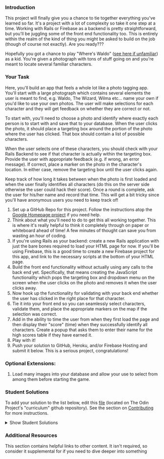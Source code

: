 ### Introduction

This project will finally give you a chance to tie together everything you've learned so far. It's a project with a lot of complexity so take it one step at a time. Working with Rails or Firebase as a backend is pretty straightforward, but you'll be juggling some of the front end functionality too. This is entirely within the realm of the kind of thing you might be asked to build on the job (though of course not exactly). Are you ready???

Hopefully you got a chance to play "Where's Waldo" ([see here if unfamiliar](http://en.wikipedia.org/wiki/Where's_Wally%3F)) as a kid. You're given a photograph with tons of stuff going on and you're meant to locate several familiar characters.

### Your Task

Here, you'll build an app that feels a whole lot like a photo tagging app. You'll start with a large photograph which contains several elements the user is meant to find, e.g. Waldo, The Wizard, Wilma etc... name your own if you'd like to use your own photos. The user will make selections for each character and they will get feedback on whether they are correct or not.

To start with, you'll need to choose a photo and identify where exactly each person is to start with and save that to your database. When the user clicks the photo, it should place a targeting box around the portion of the photo where the user has clicked. That box should contain a list of possible characters.

When the user selects one of these characters, you should check with your Rails Backend to see if that character is actually within the targeting box. Provide the user with appropriate feedback (e.g. if wrong, an error message). If correct, place a marker on the photo in the character's location. In either case, remove the targeting box until the user clicks again.

Keep track of how long it takes between when the photo is first loaded and when the user finally identifies all characters (do this on the server side otherwise the user could hack their score). Once a round is complete, ask the user for his/her name and record that time. This will get a bit tricky since you'll have anonymous users you need to keep track of!

1. Set up a GitHub Repo for this project. Follow the instructions atop the [Google Homepage project](https://www.theodinproject.com/courses/web-development-101/lessons/html-css) if you need help.
2. Think about what you'll need to do to get this all working together. This is where it's really helpful to think it completely through on paper or whiteboard ahead of time! A few minutes of thought can save you from wasting an hour of coding.
3. If you're using Rails as your backend: create a new Rails application with just the bare bones required to load your HTML page for now. If you'll be using Firebase, this is a good time to create a new Firebase project for this app, and link to the necessary scripts at the bottom of your HTML page.
4. Build the front end functionality without actually using any calls to the back end yet. Specifically, that means creating the JavaScript functionality which pops the targeting box and dropdown menu on the screen when the user clicks on the photo and removes it when the user clicks away.
5. Now hook up the functionality for validating with your back end whether the user has clicked in the right place for that character.
6. Tie it into your front end so you can seamlessly select characters, validate them, and place the appropriate markers on the map if the selection was correct.
7. Add in the ability to time the user from when they first load the page and then display their "score" (time) when they successfully identify all characters. Create a popup that asks them to enter their name for the high scores table if they have earned it.
8. Play with it!
9. Push your solution to GitHub, Heroku, and/or Firebase Hosting and submit it below. This is a serious project, congratulations!

### Optional Extensions:

1. Load many images into your database and allow your use to select from among them before starting the game.

### Student Solutions

To add your solution to the list below, edit this [file](https://github.com/TheOdinProject/curriculum/blob/master/javascript/js-rails/project_rails_backend.md) (located on The Odin Project's "curriculum" github repository). See the section on [Contributing](http://github.com/TheOdinProject/curriculum/blob/master/contributing.md) for more instructions.

<details markdown="block">
  <summary> Show Student Solutions </summary>

- Add your solution below this line!
- [pklepa's Solution](https://github.com/pklepa/where-is-waldo) - [View in Browser](https://pklepa.github.io/where-is-waldo/)
- [Juan Oxmar's Solution](https://github.com/juanoxmar/waldo) - [View in Browser](https://juanoxmar.github.io/waldo/)
- [Rizwan's Solution](https://github.com/xRizwan/find-waldo) - [View in Browser](https://xrizwan.github.io/find-waldo/)
- [Jdonahue135's Solution](https://github.com/jdonahue135/wheres-waldo) - [View in Browser](https://infinite-headland-08203.herokuapp.com/)
- [Braxton Lemmon's Solution](https://github.com/braxtonlemmon/waldo-react-rails) - [View in Browser](https://pumpkin-surprise-94026.herokuapp.com/)
- [Max Garber's Solution](https://github.com/bubblebooy/waldo) - [View in Browser](https://guarded-citadel-26034.herokuapp.com/)
- [brxck's Solution](https://github.com/brxck/odin-waldo) - [View in Browser](https://pure-springs-85665.herokuapp.com/)
- [theghall's Solution - API](https://github.com/theghall/odin-phototag-api) - [APP](https://github.com/theghall/odin-phototag-app) - [View in Browser](https://theghall.github.io/odin-phototag-app/)
- [Phil's Solution](https://github.com/pip36/wheres_wally) - [View in Browser](https://floating-everglades-97160.herokuapp.com/)
- [Jack Wong's Solution](https://github.com/iamjackslayer/odin-waldo) - [View in Browser](https://afternoon-mesa-65847.herokuapp.com/)
- [Donald's Solution](https://github.com/donaldali/wheres-waldo) - [View in Browser](http://dna-wheres-waldo.herokuapp.com/ "Where's Waldo")
- [AtActionPark's Solution](https://github.com/AtActionPark/odin_waldo) - [View in Browser](https://hidden-sierra-6699.herokuapp.com/)
- [Luke Walker's Solution](https://github.com/ubershibs/odin-js-course/tree/master/waldo) - [View in Browser](https://damp-plateau-96949.herokuapp.com)
- [Cody Loyd's Solution](https://github.com/codyloyd/wheres_waldo) - [View in Browser](https://weeping-walleye.herokuapp.com)
- [Miguel Herrera's Solution](https://github.com/migueloherrera/js-findwaldo)
- [David Chapman's solution](https://github.com/davidchappy/wheres-waldo) - [View in Browser](https://dac-wheres-waldo.herokuapp.com/)
- [Sophia Wu's Solution](https://github.com/SophiaLWu/wheres-waldo) - [View in Browser](https://frozen-stream-95035.herokuapp.com/)
- [Brendaneus' Solution](https://github.com/Brendaneus/the_odin_project/tree/master/javascript/wheres-waldo) - [View in browser](https://theodinprojects.live/courses/javascript/projects/wheres-waldo)
- [Rey van den Berg's Solution](https://github.com/Rey810/Photo-Tag) - [View in Browser](https://dry-hollows-66172.herokuapp.com/)
- [Nijepa's Solution](https://github.com/nijepa/wheres-waldo) - [View in Browser](https://nijepa.github.io/wheres-waldo/)
- [kbrdsk's Solution](https://github.com/kbrdsk/wheres-waldo) - [View in Browser](https://kbrdsk.github.io/wheres-waldo/)
</details>

### Additional Resources

This section contains helpful links to other content. It isn't required, so consider it supplemental for if you need to dive deeper into something
